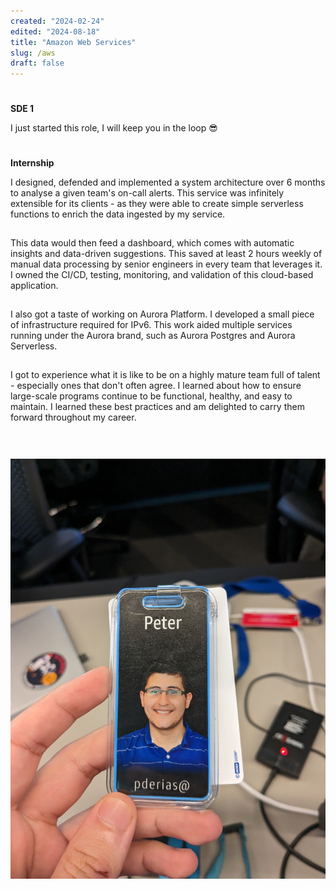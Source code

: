 ```yaml
---
created: "2024-02-24"
edited: "2024-08-18"
title: "Amazon Web Services"
slug: /aws
draft: false
---
```


<style>
    p {
        padding-bottom: 15px;
    }
    h3 {
        padding-top: 5px;
        font-size: var(--chakra-fontSizes-lg);
    }
    .content {
        display: flex;
        align-items: center;
        gap: 15px;
        @media (min-width: 1000px) {
            flex-direction: row;
        };
        @media (max-width: 1000px) {
            flex-direction: column;
        }
    }
    .badge {
        flex-grow: 1;
        justify-self: center;
        justify-content: center;
        @media (min-width: 1000px) {
            min-width: 20%;
        }
        @media (max-width: 1000px) {
            min-width: 80%;
        }
    }
</style>

<div class="content">

<div>

### SDE 1

I just started this role, I will keep you in the loop 😎

### Internship

I designed, defended and implemented a system architecture over 6 months to analyse a given team's on-call alerts. This service was
infinitely extensible for its clients - as they were able to create simple serverless functions to enrich the data ingested by my service.

This data would then feed a dashboard, which comes with automatic insights and data-driven suggestions. This saved at least 2 hours weekly
of manual data processing by senior engineers in every team that leverages it. I owned the CI/CD, testing, monitoring, and validation
of this cloud-based application.

I also got a taste of working on Aurora Platform. I developed a small piece of infrastructure required for IPv6. This work aided
multiple services running under the Aurora brand, such as Aurora Postgres and Aurora Serverless.

I got to experience what it is like to be on a highly mature team full of talent - especially ones that don't often agree. I learned about how to
ensure large-scale programs continue to be functional, healthy, and easy to maintain. I learned these best practices and am delighted to carry
them forward throughout my career.

</div>

<div class="badge">

![Peter's AWS badge](../images/aws.jpg)

</div>

</div>
